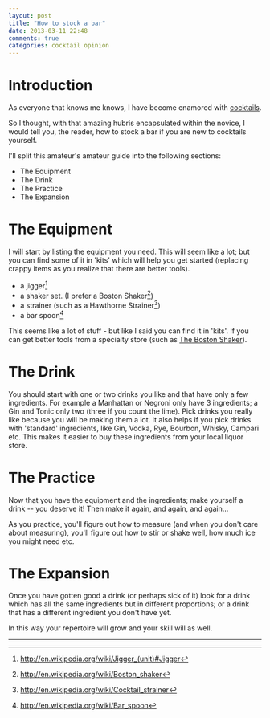```yaml
---
layout: post
title: "How to stock a bar"
date: 2013-03-11 22:48
comments: true
categories: cocktail opinion
---
```


# Introduction #
As everyone that knows me knows, I have become enamored with [cocktails][].

So I thought, with that amazing hubris encapsulated within the novice, I would
tell you, the reader, how to stock a bar if you are new to cocktails yourself.

I'll split this amateur's amateur guide into the following sections: 

 - The Equipment
 - The Drink
 - The Practice
 - The Expansion


# The Equipment #

I will start by listing the equipment you need. This will seem like a lot; but
you can find some of it in 'kits' which will help you get started (replacing
crappy items as you realize that there are better tools).

 * a jigger[^jigger] 
 * a shaker set. (I prefer a Boston Shaker[^bostonshaker])
 * a strainer (such as a Hawthorne Strainer[^strainer])
 * a bar spoon[^barspoon]

This seems like a lot of stuff - but like I said you can find it in 'kits'. If
you can get better tools from a specialty store (such as [The Boston Shaker][bostonshakerstore]).

# The Drink #

You should start with one or two drinks you like and that have only a few
ingredients. For example a Manhattan or Negroni only have 3 ingredients; a Gin
and Tonic only two (three if you count the lime). Pick drinks you really like
because you will be making them a lot.  It also helps if you pick drinks with
'standard' ingredients, like Gin, Vodka, Rye, Bourbon, Whisky, Campari etc.
This makes it easier to buy these ingredients from your local liquor store.

# The Practice #

Now that you have the equipment and the ingredients; make yourself a drink --
you deserve it! Then make it again, and again, and again...

As you practice, you'll figure out how to measure (and when you don't care
about measuring), you'll figure out how to stir or shake well, how much ice
you might need etc.

# The Expansion #

Once you have gotten good a drink (or perhaps sick of it) look for a drink
which has all the same ingredients but in different proportions; or a drink
that has a different ingredient you don't have yet.

In this way your repertoire will grow and your skill will as well.

[cocktails]: http://en.wikipedia.org/wiki/Cocktail
[bostonshakerstore]: http://www.thebostonshaker.com/ 

---
[^negroni]: http://cocktaildb.com/recipe_detail?id=3430
[^gnt]: http://cocktaildb.com/recipe_detail?id=3103 
[^jigger]: http://en.wikipedia.org/wiki/Jigger_(unit)#Jigger
[^bostonshaker]: http://en.wikipedia.org/wiki/Boston_shaker
[^strainer]: http://en.wikipedia.org/wiki/Cocktail_strainer
[^barspoon]: http://en.wikipedia.org/wiki/Bar_spoon
